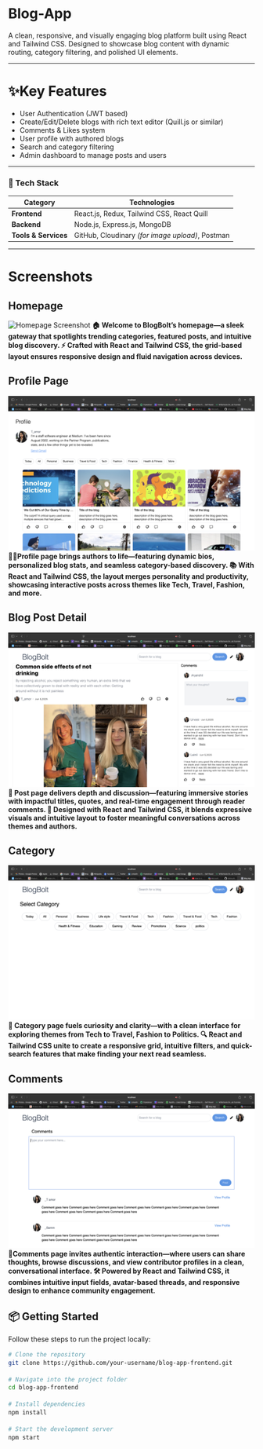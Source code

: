 # Blog-App 

A clean, responsive, and visually engaging blog platform built using React and Tailwind CSS. Designed to showcase blog content with dynamic routing, category filtering, and polished UI elements.

---

# ✨Key Features

- User Authentication (JWT based)
- Create/Edit/Delete blogs with rich text editor (Quill.js or similar)
- Comments & Likes system
- User profile with authored blogs
- Search and category filtering
- Admin dashboard to manage posts and users
---

### 🧱 Tech Stack

| Category             | Technologies                                                          |
|----------------------|-----------------------------------------------------------------------|
| **Frontend**         | React.js, Redux, Tailwind CSS, React Quill                            |
| **Backend**          | Node.js, Express.js, MongoDB                                          |
| **Tools & Services** | GitHub, Cloudinary *(for image upload)*, Postman                      |

---



#  Screenshots


## Homepage
![Homepage Screenshot](https://github.com/ATOM-0872/Blog-App/blob/Blog-App/Screenshot%202025-07-30%20at%2015.33.45.png?raw=true)
**🏠 Welcome to BlogBolt’s homepage—a sleek gateway that spotlights trending categories, featured posts, and intuitive blog discovery. ⚡ Crafted with React and Tailwind CSS, the grid-based layout ensures responsive design and fluid navigation across devices.**



## Profile Page
![Category Filter](https://github.com/ATOM-0872/Blog-App/blob/Blog-App/Screenshot%202025-07-30%20at%2015.25.46.png?raw=true)
**🧑‍💻Profile page brings authors to life—featuring dynamic bios, personalized blog stats, and seamless category-based discovery. 📚 With React and Tailwind CSS, the layout merges personality and productivity, showcasing interactive posts across themes like Tech, Travel, Fashion, and more.**



## Blog Post Detail
![Blog Post View](https://github.com/ATOM-0872/Blog-App/blob/Blog-App/Screenshot%202025-07-30%20at%2015.25.28.png?raw=true)
**📝 Post page delivers depth and discussion—featuring immersive stories with impactful titles, quotes, and real-time engagement through reader comments. 📸 Designed with React and Tailwind CSS, it blends expressive visuals and intuitive layout to foster meaningful conversations across themes and authors.**



## Category
![Comments](https://github.com/ATOM-0872/Blog-App/blob/Blog-App/Screenshot%202025-07-30%20at%2015.22.30.png?raw=true)
**🧭 Category page fuels curiosity and clarity—with a clean interface for exploring themes from Tech to Travel, Fashion to Politics. 🔍 React and Tailwind CSS unite to create a responsive grid, intuitive filters, and quick-search features that make finding your next read seamless.**



## Comments
![Comments](https://github.com/ATOM-0872/Blog-App/blob/Blog-App/Screenshot%202025-07-30%20at%2016.36.04.png?raw=true)
**💬Comments page invites authentic interaction—where users can share thoughts, browse discussions, and view contributor profiles in a clean, conversational interface. 🛠️ Powered by React and Tailwind CSS, it combines intuitive input fields, avatar-based threads, and responsive design to enhance community engagement.**




## 📦 Getting Started

Follow these steps to run the project locally:

```bash
# Clone the repository
git clone https://github.com/your-username/blog-app-frontend.git

# Navigate into the project folder
cd blog-app-frontend

# Install dependencies
npm install

# Start the development server
npm start
